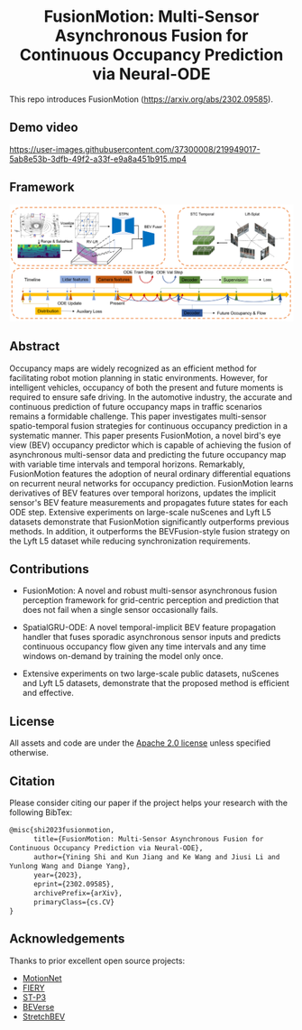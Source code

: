 <div align="center">   
  
# FusionMotion: Multi-Sensor Asynchronous Fusion for Continuous Occupancy Prediction via Neural-ODE
</div>

This repo introduces FusionMotion (https://arxiv.org/abs/2302.09585).

## Demo video
<!-- <p align="center">
 <a href="https://opendrivelab.github.io/UniAD/">
    <img alt="Project Page" src="https://img.shields.io/badge/Project%20Page-Open-yellowgreen.svg" target="_blank" />
  </a>
  <a href="https://github.com/OpenDriveLab/UniAD/blob/master/LICENSE">
    <img alt="License: Apache2.0" src="https://img.shields.io/badge/license-Apache%202.0-blue.svg" target="_blank" />
  </a>
  <a href="https://github.com/OpenDriveLab/UniAD/issues?q=is%3Aissue+is%3Aopen+label%3A%22good+first+issue%22">
    <img alt="Good first issue" src="https://img.shields.io/github/issues/OpenDriveLab/UniAD/good%20first%20issue" target="_blank" />
  </a>
</p> -->

<!-- <h3 align="center">
  <a href="https://opendrivelab.github.io/UniAD/">project page</a> |
  <a href="https://arxiv.org/abs/2212.10156">arXiv</a> |
  <a href="">video</a> 
</h3> -->

https://user-images.githubusercontent.com/37300008/219949017-5ab8e53b-3dfb-49f2-a33f-e9a8a451b915.mp4



## Framework
![teaser](sources/pipeline.png)

## Abstract

Occupancy maps are widely recognized as an efficient method for facilitating robot motion planning in static environments. However, for intelligent vehicles, occupancy of both the present and future moments is required to ensure safe driving. In the automotive industry, the accurate and continuous prediction of future occupancy maps in traffic scenarios remains a formidable challenge. This paper investigates multi-sensor spatio-temporal fusion strategies for continuous occupancy prediction in a systematic manner. This paper presents FusionMotion, a novel bird's eye view (BEV) occupancy predictor which is capable of achieving the fusion of asynchronous multi-sensor data and predicting the future occupancy map with variable time intervals and temporal horizons. Remarkably, FusionMotion features the adoption of neural ordinary differential equations on recurrent neural networks for occupancy prediction. FusionMotion learns derivatives of BEV features over temporal horizons, updates the implicit sensor's BEV feature measurements and propagates future states for each ODE step. Extensive experiments on large-scale nuScenes and Lyft L5 datasets demonstrate that FusionMotion significantly outperforms previous methods. In addition, it outperforms the BEVFusion-style fusion strategy on the Lyft L5 dataset while reducing synchronization requirements. 


## Contributions

- FusionMotion: A novel and robust multi-sensor asynchronous fusion perception framework for grid-centric perception and prediction that does not fail when a single sensor occasionally fails.  

- SpatialGRU-ODE:  A novel temporal-implicit BEV feature propagation handler that fuses sporadic asynchronous sensor inputs and predicts continuous occupancy flow given any time intervals and any time windows on-demand by training the model only once.

- Extensive experiments on two large-scale public datasets, nuScenes and Lyft L5 datasets, demonstrate that the proposed method is efficient and effective.
 

## License

All assets and code are under the [Apache 2.0 license](https://github.com/synsin0/FusionMotion/blob/master/LICENSE) unless specified otherwise.

## Citation

Please consider citing our paper if the project helps your research with the following BibTex:

```
@misc{shi2023fusionmotion,
      title={FusionMotion: Multi-Sensor Asynchronous Fusion for Continuous Occupancy Prediction via Neural-ODE}, 
      author={Yining Shi and Kun Jiang and Ke Wang and Jiusi Li and Yunlong Wang and Diange Yang},
      year={2023},
      eprint={2302.09585},
      archivePrefix={arXiv},
      primaryClass={cs.CV}
}
```
## Acknowledgements
Thanks to prior excellent open source projects:

- [MotionNet](https://github.com/pxiangwu/MotionNet)
- [FIERY](https://github.com/wayveai/fiery)
- [ST-P3](https://github.com/OpenPerceptionX/ST-P3)
- [BEVerse](https://github.com/zhangyp15/BEVerse)
- [StretchBEV](https://github.com/kaanakan/stretchbev)
